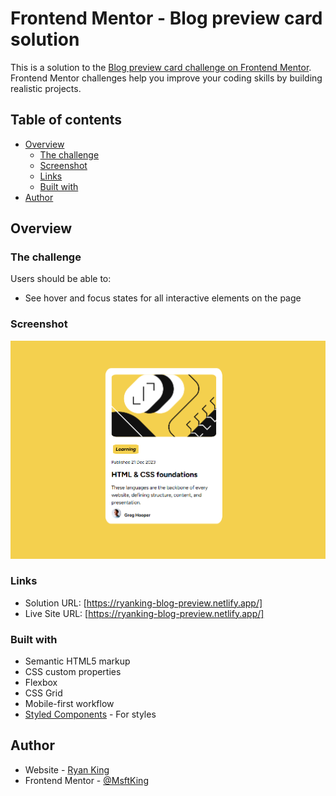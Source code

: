 # Frontend Mentor - Blog preview card solution

This is a solution to the [Blog preview card challenge on Frontend Mentor](https://www.frontendmentor.io/challenges/blog-preview-card-ckPaj01IcS). Frontend Mentor challenges help you improve your coding skills by building realistic projects.

## Table of contents

- [Overview](#overview)
  - [The challenge](#the-challenge)
  - [Screenshot](#screenshot)
  - [Links](#links)
  - [Built with](#built-with)
- [Author](#author)

## Overview

### The challenge

Users should be able to:

- See hover and focus states for all interactive elements on the page

### Screenshot

![screenshot](./assets/screenshot.PNG)

### Links

- Solution URL: [https://ryanking-blog-preview.netlify.app/]
- Live Site URL: [https://ryanking-blog-preview.netlify.app/]

### Built with

- Semantic HTML5 markup
- CSS custom properties
- Flexbox
- CSS Grid
- Mobile-first workflow
- [Styled Components](https://styled-components.com/) - For styles

## Author

- Website - [Ryan King](https://www.ryanking-portfolio.netlify.app/)
- Frontend Mentor - [@MsftKing](https://www.frontendmentor.io/profile/msftking)
